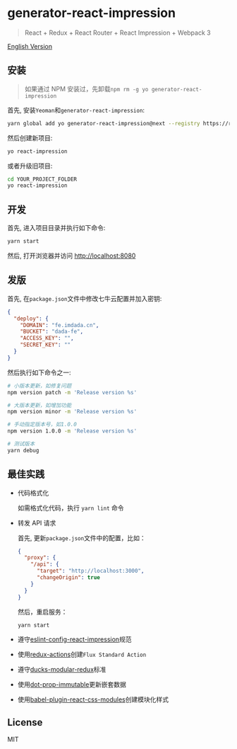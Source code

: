 # generator-react-impression

> React + Redux + React Router + React Impression + Webpack 3

[English Version](./README_EN.md)

## 安装

> 如果通过 NPM 安装过，先卸载`npm rm -g yo generator-react-impression`

首先, 安装`Yeoman`和`generator-react-impression`:

```bash
yarn global add yo generator-react-impression@next --registry https://registry.npm.taobao.org/
```

然后创建新项目:

```bash
yo react-impression
```

或者升级旧项目:

```bash
cd YOUR_PROJECT_FOLDER
yo react-impression
```

## 开发

首先, 进入项目目录并执行如下命令:

```bash
yarn start
```

然后, 打开浏览器并访问 [http://localhost:8080](http://localhost:8080)

## 发版

首先, 在`package.json`文件中修改七牛云配置并加入密钥:

```json
{
  "deploy": {
    "DOMAIN": "fe.imdada.cn",
    "BUCKET": "dada-fe",
    "ACCESS_KEY": "",
    "SECRET_KEY": ""
  }
}
```

然后执行如下命令之一:

```bash
# 小版本更新，如修复问题
npm version patch -m 'Release version %s'

# 大版本更新，如增加功能
npm version minor -m 'Release version %s'

# 手动指定版本号，如1.0.0
npm version 1.0.0 -m 'Release version %s'

# 测试版本
yarn debug
```

## 最佳实践

- 代码格式化

  如需格式化代码，执行 `yarn lint` 命令

- 转发 API 请求

  首先, 更新`package.json`文件中的配置，比如：

  ```json
  {
    "proxy": {
      "/api": {
        "target": "http://localhost:3000",
        "changeOrigin": true
      }
    }
  }
  ```

  然后，重启服务：

  ```bash
  yarn start
  ```

- 遵守[eslint-config-react-impression][eslint-config-react-impression]规范
- 使用[redux-actions][redux-actions]创建`Flux Standard Action`
- 遵守[ducks-modular-redux][ducks-modular-redux]标准
- 使用[dot-prop-immutable][dot-prop-immutable]更新嵌套数据
- 使用[babel-plugin-react-css-modules][babel-plugin-react-css-modules]创建模块化样式

## License

MIT

[eslint-config-react-impression]: https://github.com/NewDadaFE/eslint-config-react-impression
[redux-actions]: https://github.com/acdlite/redux-actions
[ducks-modular-redux]: https://github.com/erikras/ducks-modular-redux
[dot-prop-immutable]: https://github.com/debitoor/dot-prop-immutable
[babel-plugin-react-css-modules]: https://github.com/gajus/babel-plugin-react-css-modules
